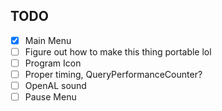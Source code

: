 ## TODO

- [x] Main Menu
- [ ] Figure out how to make this thing portable lol 
- [ ] Program Icon
- [ ] Proper timing, QueryPerformanceCounter?
- [ ] OpenAL sound
- [ ] Pause Menu

